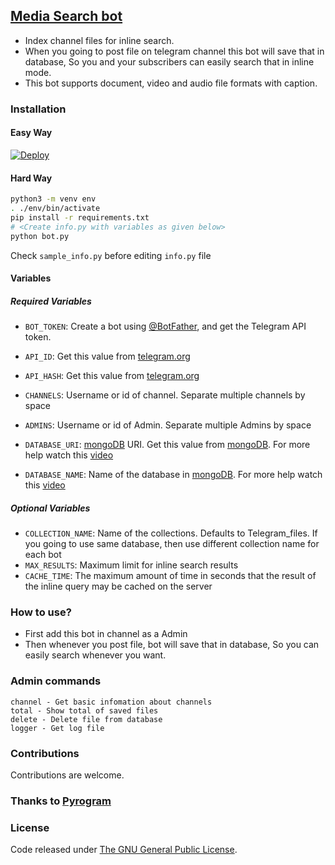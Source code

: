## [Media Search bot](https://github.com/Mahesh0253/Media-Search-bot)

* Index channel files for inline search. 
* When you going to post file on telegram channel this bot will save that in database, So you and your subscribers can easily search that in inline mode.
* This bot supports document, video and audio file formats with caption.

### Installation

#### Easy Way
[![Deploy](https://www.herokucdn.com/deploy/button.svg)](https://heroku.com/deploy)

#### Hard Way

```sh
python3 -m venv env
. ./env/bin/activate
pip install -r requirements.txt
# <Create info.py with variables as given below>
python bot.py
```
Check `sample_info.py` before editing `info.py` file

#### Variables

##### Required Variables
* `BOT_TOKEN`: Create a bot using [@BotFather](https://telegram.dog/BotFather), and get the Telegram API token.

* `API_ID`: Get this value from [telegram.org](https://my.telegram.org/apps)
* `API_HASH`: Get this value from [telegram.org](https://my.telegram.org/apps)
* `CHANNELS`: Username or id of channel. Separate multiple channels by space
* `ADMINS`: Username or id of Admin. Separate multiple Admins by space
* `DATABASE_URI`: [mongoDB](https://www.mongodb.com) URI. Get this value from [mongoDB](https://www.mongodb.com). For more help watch this [video](https://youtu.be/VQnmcBnguPY)
* `DATABASE_NAME`: Name of the database in [mongoDB](https://www.mongodb.com). For more help watch this [video](https://youtu.be/VQnmcBnguPY)

##### Optional Variables
* `COLLECTION_NAME`: Name of the collections. Defaults to Telegram_files. If you going to use same database, then use different collection name for each bot
* `MAX_RESULTS`: Maximum limit for inline search results
* `CACHE_TIME`: The maximum amount of time in seconds that the result of the inline query may be cached on the server

### How to use?
* First add this bot in channel as a Admin
* Then whenever you post file, bot will save that in database, So you can easily search whenever you want.

### Admin commands
```
channel - Get basic infomation about channels
total - Show total of saved files
delete - Delete file from database
logger - Get log file
```
### Contributions
Contributions are welcome.

### Thanks to [Pyrogram](https://github.com/pyrogram/pyrogram)

### License
Code released under [The GNU General Public License](LICENSE).

